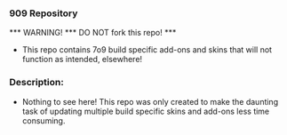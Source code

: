 ### 909 Repository

***  WARNING!  ***  DO NOT fork this repo!  ***<br>
- This repo contains 7o9 build specific add-ons and skins that will not function as intended, elsewhere!<br>

### Description:
- Nothing to see here! This repo was only created to make the daunting task of updating multiple build specific skins and add-ons less time consuming.



